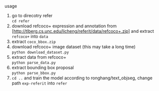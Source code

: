 usage  
1. go to direcotry refer  
`cd refer`  
2. download refcoco+ expression and annotation from [http://tlberg.cs.unc.edu/licheng/referit/data/refcoco+.zip] and extract `refcoco+` into `data`
2. extract `coco_bbox.zip`
3. download refcoco+ image dataset (this may take a long time)  
`python download_dataset.py`  
4. extract data from refcoco+  
`python parse_data.py`  
5. extract bounding box proposal  
`python parse_bbox.py`  
6. `cd ..` and train the model according to ronghang/text_objseg, change path `exp-referit` into `refer`

